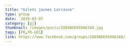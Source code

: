 ```yaml
---
title: "Gilets jaunes Lorraine"
type: group
date:  2019-03-07
category: [gj]
thumbnail: /images/posts/288986695046348.jpg
tags: [FR,FR-GES]
link: https://www.facebook.com/groups/288986695046348/
---
```

